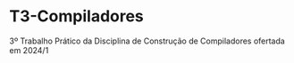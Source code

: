 # T3-Compiladores
3º Trabalho Prático da Disciplina de Construção de Compiladores ofertada em 2024/1
